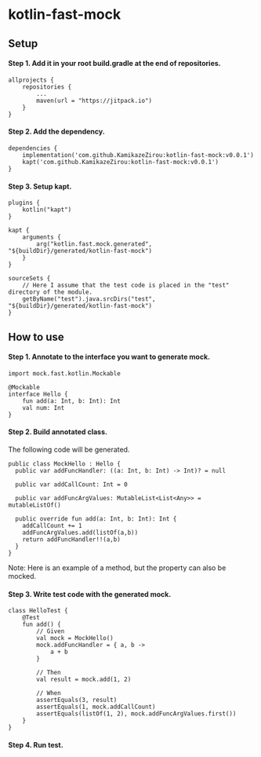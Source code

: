 # kotlin-fast-mock

## Setup

#### Step 1. Add it in your root build.gradle at the end of repositories.

```
allprojects {
    repositories {
        ...
        maven(url = "https://jitpack.io")
    }
}
```

#### Step 2. Add the dependency.

```
dependencies {
    implementation('com.github.KamikazeZirou:kotlin-fast-mock:v0.0.1')
    kapt('com.github.KamikazeZirou:kotlin-fast-mock:v0.0.1')
}
```

#### Step 3. Setup kapt.

```
plugins {
    kotlin("kapt")
}

kapt {
    arguments {
        arg("kotlin.fast.mock.generated", "${buildDir}/generated/kotlin-fast-mock")
    }
}

sourceSets {
    // Here I assume that the test code is placed in the "test" directory of the module. 
    getByName("test").java.srcDirs("test", "${buildDir}/generated/kotlin-fast-mock")
}
```

## How to use

#### Step 1. Annotate to the interface you want to generate mock.

```
import mock.fast.kotlin.Mockable

@Mockable
interface Hello {
    fun add(a: Int, b: Int): Int
    val num: Int
}
```

#### Step 2. Build annotated class.

The following code will be generated.

```
public class MockHello : Hello {
  public var addFuncHandler: ((a: Int, b: Int) -> Int)? = null

  public var addCallCount: Int = 0

  public var addFuncArgValues: MutableList<List<Any>> = mutableListOf()

  public override fun add(a: Int, b: Int): Int {
    addCallCount += 1
    addFuncArgValues.add(listOf(a,b))
    return addFuncHandler!!(a,b)
  }
}
```

Note: Here is an example of a method, but the property can also be mocked.

#### Step 3. Write test code with the generated mock.

```
class HelloTest {
    @Test
    fun add() {
        // Given
        val mock = MockHello()
        mock.addFuncHandler = { a, b ->
            a + b
        }

        // Then
        val result = mock.add(1, 2)

        // When
        assertEquals(3, result)
        assertEquals(1, mock.addCallCount)
        assertEquals(listOf(1, 2), mock.addFuncArgValues.first())
    }
}
```

#### Step 4. Run test.